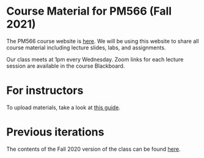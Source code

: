 
# Course Material for PM566 (Fall 2021)

The PM566 course website is
[here](https://elastic-khorana-70231e.netlify.app/). We will be using
this website to share all course material including lecture slides,
labs, and assignments.

Our class meets at 1pm every Wednesday. Zoom links for each lecture
session are available in the course Blackboard.

# For instructors

To upload materials, take a look at [this guide](adding-materials.md).

# Previous iterations

The contents of the Fall 2020 version of the class can be found
[here](https://github.com/USCbiostats/PM566/tree/fall2020).
